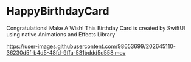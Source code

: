 # HappyBirthdayCard

Congratulations! Make A Wish!
This Birthday Card is created by SwiftUI using native Animations and Effects Library

https://user-images.githubusercontent.com/98653699/202645110-36230d5f-b4d5-48fd-9ffa-531bddd5d558.mov

